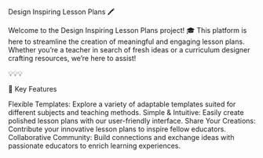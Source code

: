 Design Inspiring Lesson Plans 🖍️

Welcome to the Design Inspiring Lesson Plans project! 🎓 This platform is here to streamline the creation of meaningful and engaging lesson plans. Whether you’re a teacher in search of fresh ideas or a curriculum designer crafting resources, we’re here to assist!

💡💡💡

🚀 Key Features

Flexible Templates: Explore a variety of adaptable templates suited for different subjects and teaching methods.
Simple & Intuitive: Easily create polished lesson plans with our user-friendly interface.
Share Your Creations: Contribute your innovative lesson plans to inspire fellow educators.
Collaborative Community: Build connections and exchange ideas with passionate educators to enrich learning experiences.
